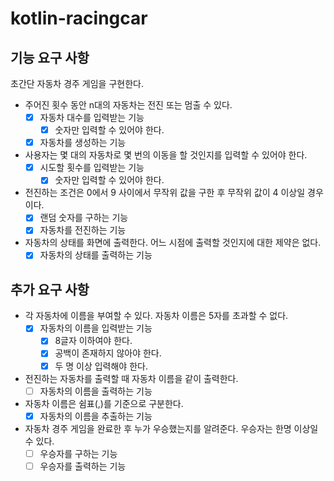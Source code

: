 # kotlin-racingcar

## 기능 요구 사항
초간단 자동차 경주 게임을 구현한다.

- 주어진 횟수 동안 n대의 자동차는 전진 또는 멈출 수 있다.
    - [x] 자동차 대수를 입력받는 기능
        - [x] 숫자만 입력할 수 있어야 한다.
    - [x] 자동차를 생성하는 기능
- 사용자는 몇 대의 자동차로 몇 번의 이동을 할 것인지를 입력할 수 있어야 한다.
    - [x] 시도할 횟수를 입력받는 기능
        - [x] 숫자만 입력할 수 있어야 한다.
- 전진하는 조건은 0에서 9 사이에서 무작위 값을 구한 후 무작위 값이 4 이상일 경우이다.
    - [x] 랜덤 숫자를 구하는 기능
    - [x] 자동차를 전진하는 기능
- 자동차의 상태를 화면에 출력한다. 어느 시점에 출력할 것인지에 대한 제약은 없다.
    - [x] 자동차의 상태를 출력하는 기능
    
## 추가 요구 사항
- 각 자동차에 이름을 부여할 수 있다. 자동차 이름은 5자를 초과할 수 없다.
    - [x] 자동차의 이름을 입력받는 기능
      - [x] 8글자 이하여야 한다.
      - [x] 공백이 존재하지 않아야 한다.
      - [x] 두 명 이상 입력해야 한다.
- 전진하는 자동차를 출력할 때 자동차 이름을 같이 출력한다.
    - [ ] 자동차의 이름을 출력하는 기능
- 자동차 이름은 쉼표(,)를 기준으로 구분한다.
    - [x] 자동차의 이름을 추출하는 기능
- 자동차 경주 게임을 완료한 후 누가 우승했는지를 알려준다. 우승자는 한명 이상일 수 있다.
    - [ ] 우승자를 구하는 기능
    - [ ] 우승자를 출력하는 기능